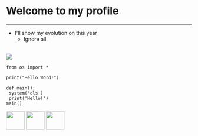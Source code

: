 # Welcome to my profile
<hr>

  * I'll show my evolution on this year
    * Ignore all.

<br>
<img src="https://media4.giphy.com/media/26tn33aiTi1jkl6H6/200.gif">

``` python3
from os import *

print("Hello Word!")

def main():
 system('cls')
 print('Hello!')
main()
```

<div style="display: inline-block;">
 <img src="https://cdn.jsdelivr.net/gh/devicons/devicon/icons/java/java-original.svg" width="50px" height="50px"/>
 <img src="https://cdn.jsdelivr.net/gh/devicons/devicon/icons/python/python-original.svg" width="50px" height="50px"/>
 <img src="https://cdn.jsdelivr.net/gh/devicons/devicon/icons/lua/lua-original.svg" width="50px" height="50px"/>
</div>
